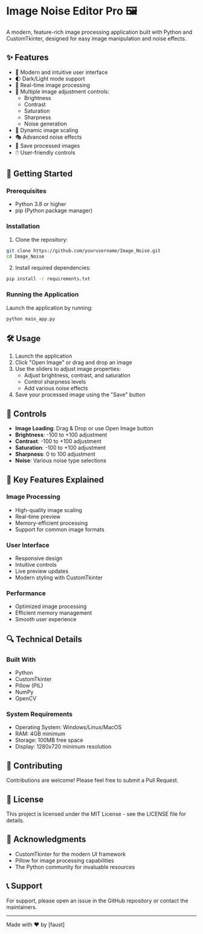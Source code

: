 # Image Noise Editor Pro 🖼️

A modern, feature-rich image processing application built with Python and CustomTkinter, designed for easy image manipulation and noise effects.

## ✨ Features

- 🎨 Modern and intuitive user interface
- 🌓 Dark/Light mode support
- 🎯 Real-time image processing
- 🔧 Multiple image adjustment controls:
  - Brightness
  - Contrast
  - Saturation
  - Sharpness
  - Noise generation
- 📏 Dynamic image scaling
- 🎭 Advanced noise effects
- 💾 Save processed images
- 🖱️ User-friendly controls

## 🚀 Getting Started

### Prerequisites

- Python 3.8 or higher
- pip (Python package manager)

### Installation

1. Clone the repository:
```bash
git clone https://github.com/yourusername/Image_Noise.git
cd Image_Noise
```

2. Install required dependencies:
```bash
pip install -r requirements.txt
```

### Running the Application

Launch the application by running:
```bash
python main_app.py
```

## 🛠️ Usage

1. Launch the application
2. Click "Open Image" or drag and drop an image
3. Use the sliders to adjust image properties:
   - Adjust brightness, contrast, and saturation
   - Control sharpness levels
   - Add various noise effects
4. Save your processed image using the "Save" button

## 🔧 Controls

- **Image Loading**: Drag & Drop or use Open Image button
- **Brightness**: -100 to +100 adjustment
- **Contrast**: -100 to +100 adjustment
- **Saturation**: -100 to +100 adjustment
- **Sharpness**: 0 to 100 adjustment
- **Noise**: Various noise type selections

## 🎯 Key Features Explained

### Image Processing
- High-quality image scaling
- Real-time preview
- Memory-efficient processing
- Support for common image formats

### User Interface
- Responsive design
- Intuitive controls
- Live preview updates
- Modern styling with CustomTkinter

### Performance
- Optimized image processing
- Efficient memory management
- Smooth user experience

## 🔍 Technical Details

### Built With
- Python
- CustomTkinter
- Pillow (PIL)
- NumPy
- OpenCV

### System Requirements
- Operating System: Windows/Linux/MacOS
- RAM: 4GB minimum
- Storage: 100MB free space
- Display: 1280x720 minimum resolution

## 🤝 Contributing

Contributions are welcome! Please feel free to submit a Pull Request.

## 📝 License

This project is licensed under the MIT License - see the LICENSE file for details.

## 🙏 Acknowledgments

- CustomTkinter for the modern UI framework
- Pillow for image processing capabilities
- The Python community for invaluable resources

## 📞 Support

For support, please open an issue in the GitHub repository or contact the maintainers.

---

Made with ❤️ by [faust]
